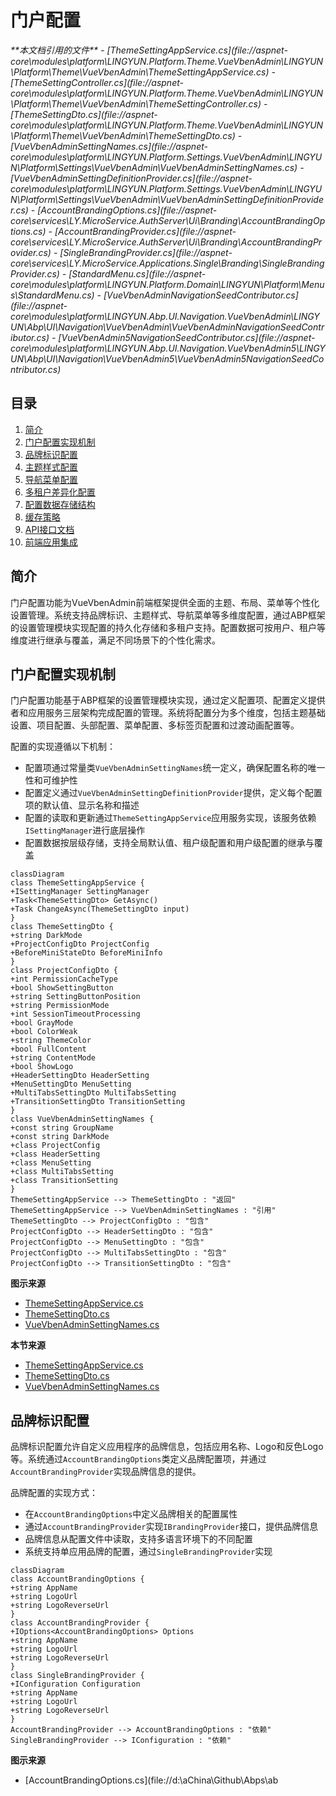 
# 门户配置

<cite>
**本文档引用的文件**  
- [ThemeSettingAppService.cs](file://aspnet-core\modules\platform\LINGYUN.Platform.Theme.VueVbenAdmin\LINGYUN\Platform\Theme\VueVbenAdmin\ThemeSettingAppService.cs)
- [ThemeSettingController.cs](file://aspnet-core\modules\platform\LINGYUN.Platform.Theme.VueVbenAdmin\LINGYUN\Platform\Theme\VueVbenAdmin\ThemeSettingController.cs)
- [ThemeSettingDto.cs](file://aspnet-core\modules\platform\LINGYUN.Platform.Theme.VueVbenAdmin\LINGYUN\Platform\Theme\VueVbenAdmin\ThemeSettingDto.cs)
- [VueVbenAdminSettingNames.cs](file://aspnet-core\modules\platform\LINGYUN.Platform.Settings.VueVbenAdmin\LINGYUN\Platform\Settings\VueVbenAdmin\VueVbenAdminSettingNames.cs)
- [VueVbenAdminSettingDefinitionProvider.cs](file://aspnet-core\modules\platform\LINGYUN.Platform.Settings.VueVbenAdmin\LINGYUN\Platform\Settings\VueVbenAdmin\VueVbenAdminSettingDefinitionProvider.cs)
- [AccountBrandingOptions.cs](file://aspnet-core\services\LY.MicroService.AuthServer\Ui\Branding\AccountBrandingOptions.cs)
- [AccountBrandingProvider.cs](file://aspnet-core\services\LY.MicroService.AuthServer\Ui\Branding\AccountBrandingProvider.cs)
- [SingleBrandingProvider.cs](file://aspnet-core\services\LY.MicroService.Applications.Single\Branding\SingleBrandingProvider.cs)
- [StandardMenu.cs](file://aspnet-core\modules\platform\LINGYUN.Platform.Domain\LINGYUN\Platform\Menus\StandardMenu.cs)
- [VueVbenAdminNavigationSeedContributor.cs](file://aspnet-core\modules\platform\LINGYUN.Abp.UI.Navigation.VueVbenAdmin\LINGYUN\Abp\UI\Navigation\VueVbenAdmin\VueVbenAdminNavigationSeedContributor.cs)
- [VueVbenAdmin5NavigationSeedContributor.cs](file://aspnet-core\modules\platform\LINGYUN.Abp.UI.Navigation.VueVbenAdmin5\LINGYUN\Abp\UI\Navigation\VueVbenAdmin5\VueVbenAdmin5NavigationSeedContributor.cs)
</cite>

## 目录
1. [简介](#简介)
2. [门户配置实现机制](#门户配置实现机制)
3. [品牌标识配置](#品牌标识配置)
4. [主题样式配置](#主题样式配置)
5. [导航菜单配置](#导航菜单配置)
6. [多租户差异化配置](#多租户差异化配置)
7. [配置数据存储结构](#配置数据存储结构)
8. [缓存策略](#缓存策略)
9. [API接口文档](#api接口文档)
10. [前端应用集成](#前端应用集成)

## 简介
门户配置功能为VueVbenAdmin前端框架提供全面的主题、布局、菜单等个性化设置管理。系统支持品牌标识、主题样式、导航菜单等多维度配置，通过ABP框架的设置管理模块实现配置的持久化存储和多租户支持。配置数据可按用户、租户等维度进行继承与覆盖，满足不同场景下的个性化需求。

## 门户配置实现机制
门户配置功能基于ABP框架的设置管理模块实现，通过定义配置项、配置定义提供者和应用服务三层架构完成配置的管理。系统将配置分为多个维度，包括主题基础设置、项目配置、头部配置、菜单配置、多标签页配置和过渡动画配置等。

配置的实现遵循以下机制：
- 配置项通过常量类`VueVbenAdminSettingNames`统一定义，确保配置名称的唯一性和可维护性
- 配置定义通过`VueVbenAdminSettingDefinitionProvider`提供，定义每个配置项的默认值、显示名称和描述
- 配置的读取和更新通过`ThemeSettingAppService`应用服务实现，该服务依赖`ISettingManager`进行底层操作
- 配置数据按层级存储，支持全局默认值、租户级配置和用户级配置的继承与覆盖

```mermaid
classDiagram
class ThemeSettingAppService {
+ISettingManager SettingManager
+Task<ThemeSettingDto> GetAsync()
+Task ChangeAsync(ThemeSettingDto input)
}
class ThemeSettingDto {
+string DarkMode
+ProjectConfigDto ProjectConfig
+BeforeMiniStateDto BeforeMiniInfo
}
class ProjectConfigDto {
+int PermissionCacheType
+bool ShowSettingButton
+string SettingButtonPosition
+string PermissionMode
+int SessionTimeoutProcessing
+bool GrayMode
+bool ColorWeak
+string ThemeColor
+bool FullContent
+string ContentMode
+bool ShowLogo
+HeaderSettingDto HeaderSetting
+MenuSettingDto MenuSetting
+MultiTabsSettingDto MultiTabsSetting
+TransitionSettingDto TransitionSetting
}
class VueVbenAdminSettingNames {
+const string GroupName
+const string DarkMode
+class ProjectConfig
+class HeaderSetting
+class MenuSetting
+class MultiTabsSetting
+class TransitionSetting
}
ThemeSettingAppService --> ThemeSettingDto : "返回"
ThemeSettingAppService --> VueVbenAdminSettingNames : "引用"
ThemeSettingDto --> ProjectConfigDto : "包含"
ProjectConfigDto --> HeaderSettingDto : "包含"
ProjectConfigDto --> MenuSettingDto : "包含"
ProjectConfigDto --> MultiTabsSettingDto : "包含"
ProjectConfigDto --> TransitionSettingDto : "包含"
```

**图示来源**
- [ThemeSettingAppService.cs](file://aspnet-core\modules\platform\LINGYUN.Platform.Theme.VueVbenAdmin\LINGYUN\Platform\Theme\VueVbenAdmin\ThemeSettingAppService.cs)
- [ThemeSettingDto.cs](file://aspnet-core\modules\platform\LINGYUN.Platform.Theme.VueVbenAdmin\LINGYUN\Platform\Theme\VueVbenAdmin\ThemeSettingDto.cs)
- [VueVbenAdminSettingNames.cs](file://aspnet-core\modules\platform\LINGYUN.Platform.Settings.VueVbenAdmin\LINGYUN\Platform\Settings\VueVbenAdmin\VueVbenAdminSettingNames.cs)

**本节来源**
- [ThemeSettingAppService.cs](file://aspnet-core\modules\platform\LINGYUN.Platform.Theme.VueVbenAdmin\LINGYUN\Platform\Theme\VueVbenAdmin\ThemeSettingAppService.cs)
- [ThemeSettingDto.cs](file://aspnet-core\modules\platform\LINGYUN.Platform.Theme.VueVbenAdmin\LINGYUN\Platform\Theme\VueVbenAdmin\ThemeSettingDto.cs)
- [VueVbenAdminSettingNames.cs](file://aspnet-core\modules\platform\LINGYUN.Platform.Settings.VueVbenAdmin\LINGYUN\Platform\Settings\VueVbenAdmin\VueVbenAdminSettingNames.cs)

## 品牌标识配置
品牌标识配置允许自定义应用程序的品牌信息，包括应用名称、Logo和反色Logo等。系统通过`AccountBrandingOptions`类定义品牌配置项，并通过`AccountBrandingProvider`实现品牌信息的提供。

品牌配置的实现方式：
- 在`AccountBrandingOptions`中定义品牌相关的配置属性
- 通过`AccountBrandingProvider`实现`IBrandingProvider`接口，提供品牌信息
- 品牌信息从配置文件中读取，支持多语言环境下的不同配置
- 系统支持单应用品牌的配置，通过`SingleBrandingProvider`实现

```mermaid
classDiagram
class AccountBrandingOptions {
+string AppName
+string LogoUrl
+string LogoReverseUrl
}
class AccountBrandingProvider {
+IOptions<AccountBrandingOptions> Options
+string AppName
+string LogoUrl
+string LogoReverseUrl
}
class SingleBrandingProvider {
+IConfiguration Configuration
+string AppName
+string LogoUrl
+string LogoReverseUrl
}
AccountBrandingProvider --> AccountBrandingOptions : "依赖"
SingleBrandingProvider --> IConfiguration : "依赖"
```

**图示来源**
- [AccountBrandingOptions.cs](file://d:\aChina\Github\Abps\ab